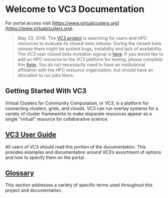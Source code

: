 # Welcome to VC3 Documentation

For portal access visit [https://www.virtualclusters.org](https://www.virtualclusters.org).

> May 23, 2018. The [VC3 project](http://www.virtualclusters.org) is searching for users and HPC resources to evaluate its closed-beta release.  During the closed-beta release there might be system bugs, instability and lack of availability. The VC3 user closed beta invitation signup is [here](http://bit.ly/vc3-signup). If you would like to add an HPC resource to the VC3 platform for testing, please complete this [form](http://bit.ly/vc3-new-resource).  You do not necessarily need to have an institutional affiliation with the HPC resource organization, but should have an allocation to run jobs there.  

## Getting Started With VC3

Virtual Clusters for Community Computation, or VC3, is a platform for connecting
clusters, grids, and clouds. VC3 can run overlay systems for a variety of
cluster frameworks to make disparate resources appear as a single “virtual”
resource for collaborative science.


## [VC3 User Guide](userguide/gettingstarted.md)

All users of VC3 should read this portion of the documentation. This provides examples and documentation around VC3’s assortment of options and how to specify them on the portal.

## [Glossary](glossary.md)

This section addresses a variety of specific terms used throughout this project
and documentation.
